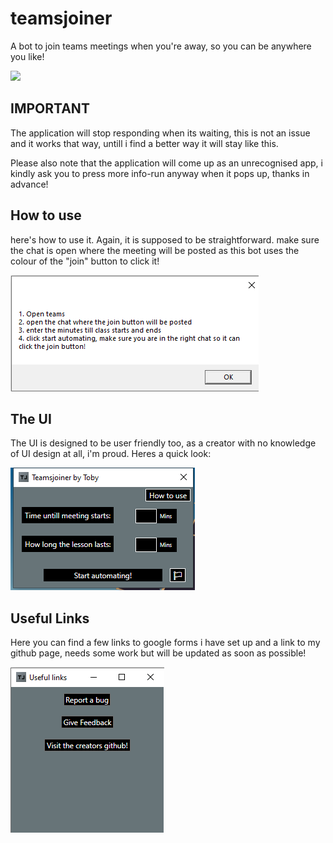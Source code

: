 # teamsjoiner
A bot to join teams meetings when you're away, so you can be anywhere you like!

![](images/teamsjoiner%20icon.png)

## IMPORTANT
The application will stop responding when its waiting, this is not an issue and it works that way, untill i find a better way it will stay like this.

Please also note that the application will come up as an unrecognised app, i kindly ask you to press more info-run anyway when it pops up, thanks in advance!

## How to use
here's how to use it. Again, it is supposed to be straightforward. make sure the chat is open where the meeting will be posted as this bot uses the colour of the "join" button to click it!

![](images/howitworks.png)

## The UI
The UI is designed to be user friendly too, as a creator with no knowledge of UI design at all, i'm proud. Heres a quick look:

![](images/blackui.png)

## Useful Links
Here you can find a few links to google forms i have set up and a link to my github page, needs some work but will be updated as soon as possible!

![](images/usefullinks.png)
